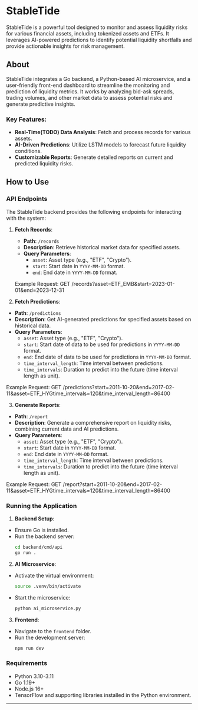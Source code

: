 # StableTide

StableTide is a powerful tool designed to monitor and assess liquidity risks for various financial assets, including tokenized assets and ETFs. It leverages AI-powered predictions to identify potential liquidity shortfalls and provide actionable insights for risk management.

## About

StableTide integrates a Go backend, a Python-based AI microservice, and a user-friendly front-end dashboard to streamline the monitoring and prediction of liquidity metrics. It works by analyzing bid-ask spreads, trading volumes, and other market data to assess potential risks and generate predictive insights.

### Key Features:
- **Real-Time(TODO) Data Analysis**: Fetch and process records for various assets.
- **AI-Driven Predictions**: Utilize LSTM models to forecast future liquidity conditions.
- **Customizable Reports**: Generate detailed reports on current and predicted liquidity risks.

## How to Use

### API Endpoints

The StableTide backend provides the following endpoints for interacting with the system:

1. **Fetch Records**:
   - **Path**: `/records`
   - **Description**: Retrieve historical market data for specified assets.
   - **Query Parameters**:
     - `asset`: Asset type (e.g., "ETF", "Crypto").
     - `start`: Start date in `YYYY-MM-DD` format.
     - `end`: End date in `YYYY-MM-DD` format.

   Example Request:
    GET /records?asset=ETF_EMB&start=2023-01-01&end=2023-12-31

2. **Fetch Predictions**:
- **Path**: `/predictions`
- **Description**: Get AI-generated predictions for specified assets based on historical data.
- **Query Parameters**:
  - `asset`: Asset type (e.g., "ETF", "Crypto").
  - `start`: Start date of data to be used for predictions in `YYYY-MM-DD` format.
  - `end`: End date of data to be used for predictions in `YYYY-MM-DD` format.
  - `time_interval_length`: Time interval between predictions.
  - `time_intervals`: Duration to predict into the future (time interval length as unit).

Example Request:
    GET /predictions?start=2011-10-20&end=2017-02-11&asset=ETF_HYGtime_intervals=120&time_interval_length=86400


3. **Generate Reports**:
- **Path**: `/report`
- **Description**: Generate a comprehensive report on liquidity risks, combining current data and AI predictions.
- **Query Parameters**:
  - `asset`: Asset type (e.g., "ETF", "Crypto").
  - `start`: Start date in `YYYY-MM-DD` format.
  - `end`: End date in `YYYY-MM-DD` format.
  - `time_interval_length`: Time interval between predictions.
  - `time_intervals`: Duration to predict into the future (time interval length as unit).


Example Request:
    GET /report?start=2011-10-20&end=2017-02-11&asset=ETF_HYGtime_intervals=120&time_interval_length=86400
### Running the Application

1. **Backend Setup**:
- Ensure Go is installed.
- Run the backend server:
  ```bash
  cd backend/cmd/api
  go run .
  ```

2. **AI Microservice**:
- Activate the virtual environment:
  ```bash
  source .venv/bin/activate
  ```
- Start the microservice:
  ```bash
  python ai_microservice.py
  ```

3. **Frontend**:
- Navigate to the `frontend` folder.
- Run the development server:
  ```bash
  npm run dev
  ```

### Requirements

- Python 3.10-3.11
- Go 1.19+
- Node.js 16+
- TensorFlow and supporting libraries installed in the Python environment.

---